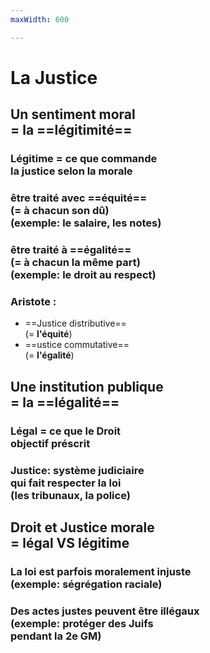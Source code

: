 ```yaml
---
maxWidth: 600

---
```


# La Justice

## Un sentiment moral <br> = la ==légitimité== <!-- fold-->

### **Légitime** = ce que commande <br> la justice selon la morale

### être traité avec ==équité== <br> (= **à chacun son dû**) <br> (exemple: le salaire, les notes)

### être traité à ==égalité== <br> (= **à chacun la même part**) <br> (exemple: le droit au respect)

### **Aristote** : <!-- fold-->

- ==Justice distributive== <br> (= **l'équité**)
- ==ustice commutative== <br> (= **l'égalité**)

## Une institution publique <br> = la ==légalité==  <!-- fold-->

### **Légal** = ce que le Droit <br> objectif préscrit 

### **Justice**: système judiciaire <br> qui fait respecter la loi <br> (les tribunaux, la police)

## Droit et Justice morale <br> = légal VS légitime <!-- fold-->

### La loi est parfois moralement injuste <br> (exemple: ségrégation raciale)

### Des actes justes peuvent être illégaux <br> (exemple: protéger des Juifs <br>pendant la 2e GM)
```
